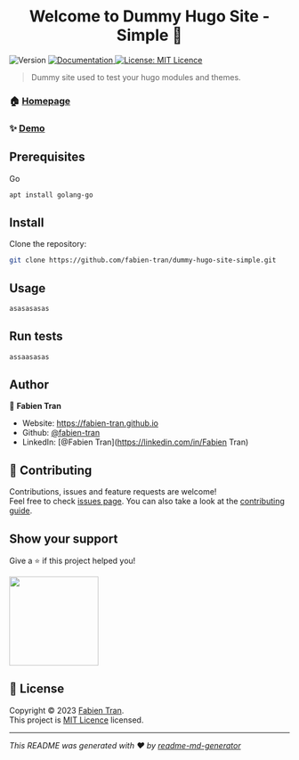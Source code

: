 <h1 align="center">Welcome to Dummy Hugo Site - Simple 👋</h1>
<p>
  <img alt="Version" src="https://img.shields.io/badge/version-0.1.0-blue.svg?cacheSeconds=2592000" />
  <a href="https://github.com/fabien-tran/dummy-hugo-site-simple/blob/main/README.md" target="_blank">
    <img alt="Documentation" src="https://img.shields.io/badge/documentation-yes-brightgreen.svg" />
  </a>
  <a href="asasas" target="_blank">
    <img alt="License: MIT Licence" src="https://img.shields.io/badge/License-MIT Licence-yellow.svg" />
  </a>
</p>

> Dummy site used to test your hugo modules and themes.

### 🏠 [Homepage](https://github.com/fabien-tran)

### ✨ [Demo](https://fabien-tran.github.io/dummy-hugo-site-simple/)

## Prerequisites

Go
```sh
apt install golang-go
```

## Install

Clone the repository:
```sh
git clone https://github.com/fabien-tran/dummy-hugo-site-simple.git
```

## Usage

```sh
asasasasas
```

## Run tests

```sh
assaasasas
```

## Author

👤 **Fabien Tran**

* Website: https://fabien-tran.github.io
* Github: [@fabien-tran](https://github.com/fabien-tran)
* LinkedIn: [@Fabien Tran](https://linkedin.com/in/Fabien Tran)

## 🤝 Contributing

Contributions, issues and feature requests are welcome!<br />Feel free to check [issues page](asassaas). You can also take a look at the [contributing guide](asssaas).

## Show your support

Give a ⭐️ if this project helped you!

<a href="https://www.patreon.com/ft">
  <img src="https://c5.patreon.com/external/logo/become_a_patron_button@2x.png" width="160">
</a>

## 📝 License

Copyright © 2023 [Fabien Tran](https://github.com/fabien-tran).<br />
This project is [MIT Licence](asasas) licensed.

***
_This README was generated with ❤️ by [readme-md-generator](https://github.com/kefranabg/readme-md-generator)_